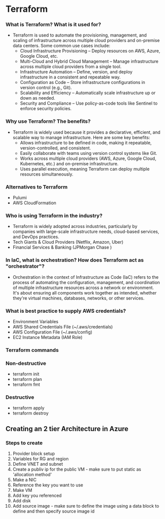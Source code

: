 # Terraform

### What is Terraform? What is it used for?
* Terraform is used to automate the provisioning, management, and scaling of infrastructure across multiple cloud providers and on-premise data centers. Some common use cases include:
  * Cloud Infrastructure Provisioning – Deploy resources on AWS, Azure, Google Cloud, etc.
  * Multi-Cloud and Hybrid Cloud Management – Manage infrastructure across multiple cloud providers from a single tool.
  * Infrastructure Automation – Define, version, and deploy infrastructure in a consistent and repeatable way.
  * Configuration as Code – Store infrastructure configurations in version control (e.g., Git).
  * Scalability and Efficiency – Automatically scale infrastructure up or down as needed.
  * Security and Compliance – Use policy-as-code tools like Sentinel to enforce security policies.

### Why use Terraform? The benefits?
* Terraform is widely used because it provides a declarative, efficient, and scalable way to manage infrastructure. Here are some key benefits:
  * Allows infrastructure to be defined in code, making it repeatable, version-controlled, and consistent.
  * Easily collaborate with teams using version control systems like Git.
  * Works across multiple cloud providers (AWS, Azure, Google Cloud, Kubernetes, etc.) and on-premise infrastructure.
  * Uses parallel execution, meaning Terraform can deploy multiple resources simultaneously.

### Alternatives to Terraform
* Pulumi
* AWS CloudFormation

### Who is using Terraform in the industry?
* Terraform is widely adopted across industries, particularly by companies with large-scale infrastructure needs, cloud-based services, and DevOps practices.
* Tech Giants & Cloud Providers (Netflix, Amazon, Uber)
* Financial Services & Banking (JPMorgan Chase )

### In IaC, what is orchestration? How does Terraform act as "orchestrator"?
* Orchestration in the context of Infrastructure as Code (IaC) refers to the process of automating the configuration, management, and coordination of multiple infrastructure resources across a network or environment. It's about ensuring all components work together as intended, whether they're virtual machines, databases, networks, or other services.

### What is best practice to supply AWS credentials?
* Environment Variables
* AWS Shared Credentials File (~/.aws/credentials)
* AWS Configuration File (~/.aws/config)
* EC2 Instance Metadata (IAM Role)


### Terraform commands
### Non-destructive
* terraform init
* terraform plan
* terraform fmt
### Destructive
* terraform apply
* terraform destroy


## Creating an 2 tier Architecture in Azure
### Steps to create
1. Provider block setup
2. Variables for RG and region
3. Define VNET and subnet
4. Create a publiv ip for the public VM - make sure to put static as 'allocation method'
5. Make a NIC
6. Reference the key you want to use
7. Make VM
8. Add key you referenced
9. Add disk
10. Add source image - make sure to define the image using a data block to define and then specify source image id

